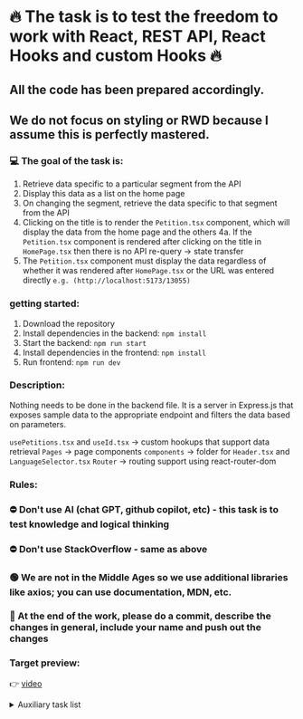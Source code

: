 # :fire: The task is to test the freedom to work with React, REST API, React Hooks and custom Hooks :fire:

## **All the code has been prepared accordingly.**

## **We do not focus on styling or RWD because I assume this is perfectly mastered.**

### :computer: The goal of the task is: 

1. Retrieve data specific to a particular segment from the API
2. Display this data as a list on the home page
3. On changing the segment, retrieve the data specific to that segment from the API
4. Clicking on the title is to render the `Petition.tsx` component, which will display the data from the home page and the others
   4a. If the `Petition.tsx` component is rendered after clicking on the title in `HomePage.tsx` then there is no API re-query -> state transfer
5. The `Petition.tsx` component must display the data regardless of whether it was rendered after `HomePage.tsx` or the URL was entered directly `e.g. (http://localhost:5173/13055)`

### getting started:

1. Download the repository
2. Install dependencies in the backend: `npm install`
3. Start the backend: `npm run start`
4. Install dependencies in the frontend: `npm install`
5. Run frontend: `npm run dev`

### Description:

Nothing needs to be done in the backend file.
It is a server in Express.js that exposes sample data to the appropriate endpoint and filters the data based on parameters.

`usePetitions.tsx` and `useId.tsx` -> custom hookups that support data retrieval
`Pages` -> page components
`components` -> folder for `Header.tsx` and `LanguageSelector.tsx`
`Router` -> routing support using react-router-dom

### Rules:

### :no_entry: Don't use AI (chat GPT, github copilot, etc) - this task is to test knowledge and logical thinking

### :no_entry: Don't use StackOverflow - same as above

### :green_circle: We are not in the Middle Ages so we use additional libraries like axios; you can use documentation, MDN, etc.

### :rotating_light: At the end of the work, please do a commit, describe the changes in general, include your name and push out the changes

### Target preview:

:point_right: [video](https://youtu.be/219grg7nXHI)

<details>

:point_right: <summary> Auxiliary task list</summary>

- [ ] check the available parameters and use them to retrieve data from the API
- [ ] use the data in the home page component
- [ ] handle data retrieval per selector change
- [ ] render Petition.tsx component on click on petition title
- [ ] find a way to pass data to Petition.tsx
- [ ] if you copy the URL from Petition.tsx and paste it into a new tab the page will be blank - solve this
- [ ] complete the task :fist_right: :fist_left:
</details>
